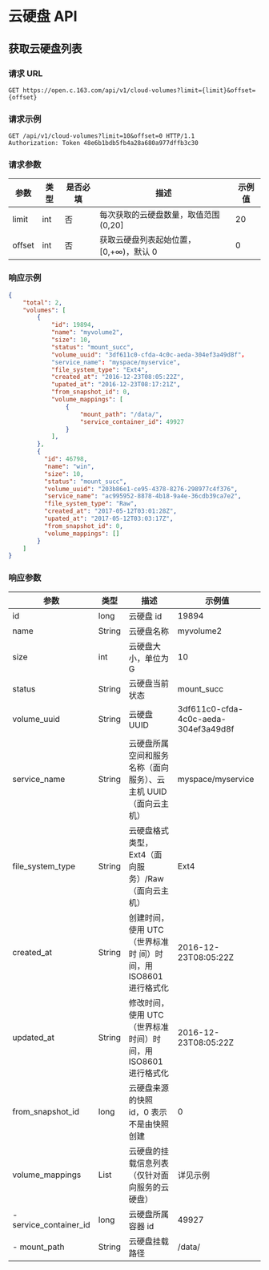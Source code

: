 #  云硬盘 API
## 获取云硬盘列表

### 请求 URL

`GET https://open.c.163.com/api/v1/cloud-volumes?limit={limit}&offset={offset}`

### 请求示例

```http
GET /api/v1/cloud-volumes?limit=10&offset=0 HTTP/1.1
Authorization: Token 48e6b1bdb5fb4a28a680a977dffb3c30
```
### 请求参数


|  参数  | 类型 | 是否必填 |                  描述                  | 示例值 |
| ------ | ---- | -------- | -------------------------------------- | ------ |
| limit  | int  | 否       | 每次获取的云硬盘数量，取值范围 (0,20]  |     20 |
| offset | int  | 否       | 获取云硬盘列表起始位置，[0,+∞)，默认 0 |      0 |

### 响应示例

```json
{
    "total": 2, 
    "volumes": [
        {
            "id": 19894, 
            "name": "myvolume2", 
            "size": 10, 
            "status": "mount_succ", 
            "volume_uuid": "3df611c0-cfda-4c0c-aeda-304ef3a49d8f"，
            "service_name": "myspace/myservice", 
            "file_system_type": "Ext4", 
            "created_at": "2016-12-23T08:05:22Z", 
            "upated_at": "2016-12-23T08:17:21Z", 
            "from_snapshot_id": 0, 
            "volume_mappings": [
                {
                    "mount_path": "/data/", 
                    "service_container_id": 49927
                }
            ], 
        }, 
        {
          "id": 46798,
          "name": "win",
          "size": 10,
          "status": "mount_succ",
          "volume_uuid": "203b86e1-ce95-4378-8276-298977c4f376",
          "service_name": "ac995952-8878-4b18-9a4e-36cdb39ca7e2",
          "file_system_type": "Raw",
          "created_at": "2017-05-12T03:01:28Z",
          "upated_at": "2017-05-12T03:03:17Z",
          "from_snapshot_id": 0,
          "volume_mappings": []
        }
    ]
}
```


### 响应参数

|          参数          |  类型  |                               描述                              |                示例值                |
|------------------------|--------|-----------------------------------------------------------------|--------------------------------------|
| id                     | long   | 云硬盘 id                                                       | 19894                                |
| name                   | String | 云硬盘名称                                                      | myvolume2                            |
| size                   | int    | 云硬盘大小，单位为 G                                            | 10                                   |
| status                 | String | 云硬盘当前状态                                                  | mount_succ                           |
| volume_uuid            | String | 云硬盘 UUID                                                     | 3df611c0-cfda-4c0c-aeda-304ef3a49d8f |
| service_name           | String | 云硬盘所属空间和服务名称（面向服务）、云主机 UUID（面向云主机） | myspace/myservice                    |
| file_system_type       | String | 云硬盘格式类型，Ext4（面向服务）/Raw（面向云主机）              | Ext4                                 |
| created_at             | String | 创建时间，使用 UTC（世界标准时 间）时间，用 ISO8601 进行格式化  | 2016-12-23T08:05:22Z                 |
| updated_at             | String | 修改时间，使用 UTC（世界标准时间）时间，用 ISO8601 进行格式化   | 2016-12-23T08:05:22Z                 |
| from_snapshot_id       | long   | 云硬盘来源的快照 id，0 表示不是由快照创建                       | 0                                    |
| volume_mappings        | List   | 云硬盘的挂载信息列表（仅针对面向服务的云硬盘）                  | 详见示例                             |
| - service_container_id | long   | 云硬盘所属容器 id                                               | 49927                                |
| - mount_path           | String | 云硬盘挂载路径                                                  | /data/                               |










